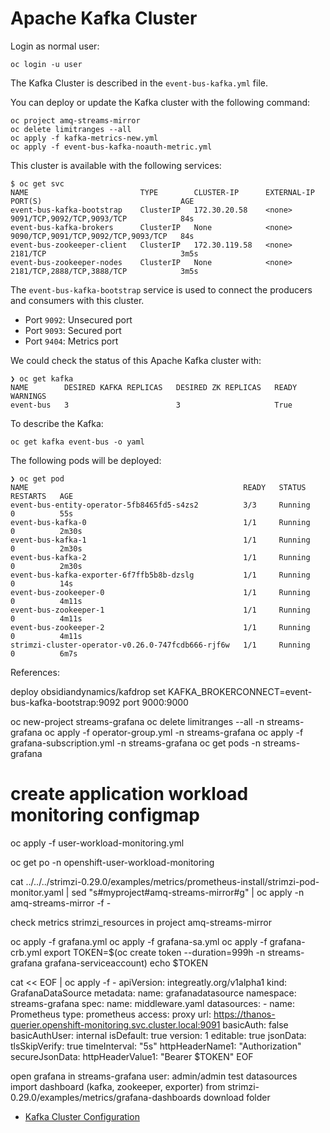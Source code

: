 # Apache Kafka Cluster

Login as normal user:

```shell
oc login -u user
```

The Kafka Cluster is described in the ```event-bus-kafka.yml``` file.

You can deploy or update the Kafka cluster with the following command:

```shell
oc project amq-streams-mirror
oc delete limitranges --all
oc apply -f kafka-metrics-new.yml
oc apply -f event-bus-kafka-noauth-metric.yml
```

This cluster is available with the following services:

```shell
$ oc get svc
NAME                         TYPE        CLUSTER-IP      EXTERNAL-IP   PORT(S)                               AGE
event-bus-kafka-bootstrap    ClusterIP   172.30.20.58    <none>        9091/TCP,9092/TCP,9093/TCP            84s
event-bus-kafka-brokers      ClusterIP   None            <none>        9090/TCP,9091/TCP,9092/TCP,9093/TCP   84s
event-bus-zookeeper-client   ClusterIP   172.30.119.58   <none>        2181/TCP                              3m5s
event-bus-zookeeper-nodes    ClusterIP   None            <none>        2181/TCP,2888/TCP,3888/TCP            3m5s
```

The ```event-bus-kafka-bootstrap``` service is used to connect the producers and consumers with this cluster.

* Port ```9092```: Unsecured port
* Port ```9093```: Secured port
* Port ```9404```: Metrics port

We could check the status of this Apache Kafka cluster with:

```shell
❯ oc get kafka
NAME        DESIRED KAFKA REPLICAS   DESIRED ZK REPLICAS   READY   WARNINGS
event-bus   3                        3                     True    
```

To describe the Kafka:

```shell
oc get kafka event-bus -o yaml
```

The following pods will be deployed:

```shell
❯ oc get pod
NAME                                                READY   STATUS    RESTARTS   AGE
event-bus-entity-operator-5fb8465fd5-s4zs2          3/3     Running   0          55s
event-bus-kafka-0                                   1/1     Running   0          2m30s
event-bus-kafka-1                                   1/1     Running   0          2m30s
event-bus-kafka-2                                   1/1     Running   0          2m30s
event-bus-kafka-exporter-6f7ffb5b8b-dzslg           1/1     Running   0          14s
event-bus-zookeeper-0                               1/1     Running   0          4m11s
event-bus-zookeeper-1                               1/1     Running   0          4m11s
event-bus-zookeeper-2                               1/1     Running   0          4m11s
strimzi-cluster-operator-v0.26.0-747fcdb666-rjf6w   1/1     Running   0          6m7s
```

References:

deploy obsidiandynamics/kafdrop
set KAFKA_BROKERCONNECT=event-bus-kafka-bootstrap:9092
port 9000:9000

oc new-project streams-grafana
oc delete limitranges --all -n streams-grafana
oc apply -f operator-group.yml -n streams-grafana
oc apply -f grafana-subscription.yml -n streams-grafana
oc get pods -n streams-grafana
# create application workload monitoring configmap
oc apply -f user-workload-monitoring.yml

oc get po -n openshift-user-workload-monitoring

cat ../../../strimzi-0.29.0/examples/metrics/prometheus-install/strimzi-pod-monitor.yaml | sed "s#myproject#amq-streams-mirror#g" | oc apply -n amq-streams-mirror -f -

check metrics strimzi_resources in project amq-streams-mirror

oc apply -f grafana.yml
oc apply -f grafana-sa.yml
oc apply -f grafana-crb.yml
export TOKEN=$(oc create token --duration=999h -n streams-grafana grafana-serviceaccount)
echo $TOKEN

cat << EOF | oc apply -f -
apiVersion: integreatly.org/v1alpha1
kind: GrafanaDataSource
metadata:
  name: grafanadatasource
  namespace: streams-grafana
spec:
  name: middleware.yaml
  datasources:
    - name: Prometheus
      type: prometheus
      access: proxy
      url: https://thanos-querier.openshift-monitoring.svc.cluster.local:9091
      basicAuth: false
      basicAuthUser: internal
      isDefault: true
      version: 1
      editable: true
      jsonData:
        tlsSkipVerify: true
        timeInterval: "5s"
        httpHeaderName1: "Authorization"
      secureJsonData:
        httpHeaderValue1: "Bearer $TOKEN"
EOF

open grafana in streams-grafana
user: admin/admin
test datasources
import dashboard (kafka, zookeeper, exporter) from strimzi-0.29.0/examples/metrics/grafana-dashboards download folder


* [Kafka Cluster Configuration](https://strimzi.io/docs/operators/latest/using.html#assembly-config-kafka-str)
